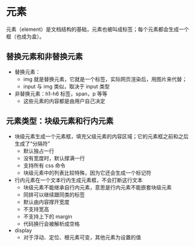 # 元素

元素（element）是文档结构的基础，元素也被叫成标签；每个元素都会生成一个框（也成为盒）。

## 替换元素和非替换元素

* 替换元素：
  * img 就是替换元素，它就是一个标签，实际网页渲染后，用图片来代替；
  * input 与 img 类似，取决于 input 类型
* 非替换元素：h1-h6 标签，span，p 等等
  * 这些元素的内容都是由用户自己决定

## 元素类型：块级元素和行内元素

* 块级元素生成一个元素框，填充父级元素的内容区域；它的元素框之前和之后生成了“分隔符”
  * 默认独占一行
  * 没有宽度时，默认撑满一行
  * 支持所有 css 命令
  * 块级元素中的列表比较特殊，因为它还会生成一个标记符
* 行内元素在一个文本行内生成元素框，不会打断这行文本
  * 块级元素不能继承自行内元素，意思是行内元素不能嵌套块级元素
  * 同排可以继续跟同类的标签
  * 默认由内容撑开宽度
  * 不支持宽高
  * 不支持上下的 margin
  * 代码换行会被解析成空格
* display
  * 对于浮动、定位、根元素可变，其他元素为设置的值
